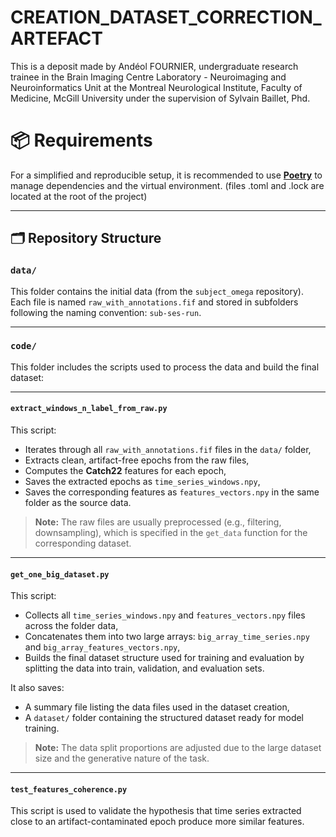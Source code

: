 # CREATION_DATASET_CORRECTION_ARTEFACT

This is a deposit made by Andéol FOURNIER, undergraduate research trainee in the Brain Imaging Centre Laboratory - Neuroimaging and Neuroinformatics Unit at the Montreal Neurological Institute, Faculty of Medicine, McGill University under the supervision of Sylvain Baillet, Phd.

# 📦 Requirements

For a simplified and reproducible setup, it is recommended to use **[Poetry](https://python-poetry.org/)** to manage dependencies and the virtual environment. (files .toml and .lock are located at the root of the project)

---

## 🗂 Repository Structure

### `data/`

This folder contains the initial data (from the `subject_omega` repository). Each file is named `raw_with_annotations.fif` and stored in subfolders following the naming convention: `sub-ses-run`.

---

### `code/`

This folder includes the scripts used to process the data and build the final dataset:

---

#### `extract_windows_n_label_from_raw.py`

This script:

- Iterates through all `raw_with_annotations.fif` files in the `data/` folder,
- Extracts clean, artifact-free epochs from the raw files,
- Computes the **Catch22** features for each epoch,
- Saves the extracted epochs as `time_series_windows.npy`,
- Saves the corresponding features as `features_vectors.npy` in the same folder as the source data.

> **Note:** The raw files are usually preprocessed (e.g., filtering, downsampling), which is specified in the `get_data` function for the corresponding dataset.

---

#### `get_one_big_dataset.py`

This script:

- Collects all `time_series_windows.npy` and `features_vectors.npy` files across the folder data,
- Concatenates them into two large arrays: `big_array_time_series.npy` and `big_array_features_vectors.npy`,
- Builds the final dataset structure used for training and evaluation by splitting the data into train, validation, and evaluation sets.

It also saves:

- A summary file listing the data files used in the dataset creation,
- A `dataset/` folder containing the structured dataset ready for model training.

> **Note:** The data split proportions are adjusted due to the large dataset size and the generative nature of the task.

---

#### `test_features_coherence.py`

This script is used to validate the hypothesis that time series extracted close to an artifact-contaminated epoch produce more similar features.

